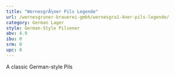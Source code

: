 ```yaml
---
title: "WernesgrÃ¼ner Pils Legende"
url: /wernesgruner-brauerei-gmbh/wernesgra1-4ner-pils-legende/
category: German Lager
style: German-Style Pilsener
abv: 4.9
ibu: 0
srm: 0
upc: 0
---
```

A classic German-style Pils
